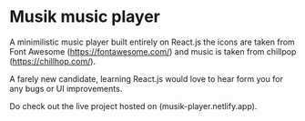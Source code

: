 # Musik music player

A minimilistic music player built entirely on React.js the icons are taken from Font Awesome (https://fontawesome.com/) and music is taken from chillpop (https://chillhop.com/).

A farely new candidate, learning React.js would love to hear form you for any bugs or UI improvements.

Do check out the live project hosted on (musik-player.netlify.app).
